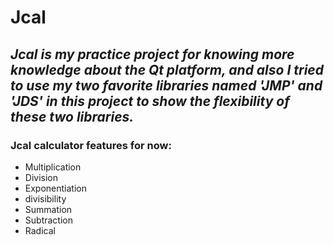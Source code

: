 # Jcal
## *Jcal is my practice project for knowing more knowledge about the Qt platform, and also I tried to use my two favorite libraries named 'JMP' and 'JDS' in this project to show the flexibility of these two libraries.*
### Jcal calculator features for now:
* Multiplication
* Division
* Exponentiation
* divisibility
* Summation
* Subtraction
* Radical
